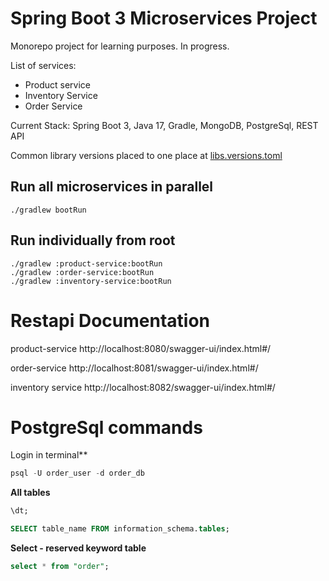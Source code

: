 # Spring Boot 3 Microservices Project

Monorepo project for learning purposes. In progress.

List of services:
 - Product service
 - Inventory Service
 - Order Service

Current Stack:
Spring Boot 3, Java 17, Gradle, MongoDB, PostgreSql, REST API

Common library versions placed to one place at [libs.versions.toml](gradle%2Flibs.versions.toml)

## Run all microservices in parallel
```
./gradlew bootRun
```
## Run individually from root
```
./gradlew :product-service:bootRun
./gradlew :order-service:bootRun
./gradlew :inventory-service:bootRun
```
# Restapi Documentation

product-service
http://localhost:8080/swagger-ui/index.html#/

order-service
http://localhost:8081/swagger-ui/index.html#/

inventory service
http://localhost:8082/swagger-ui/index.html#/

# PostgreSql commands
Login in terminal**
```sql
psql -U order_user -d order_db
```

**All tables**
```sql
\dt;
```
```sql
SELECT table_name FROM information_schema.tables;
```

**Select - reserved keyword table**
```sql
select * from "order";
```

